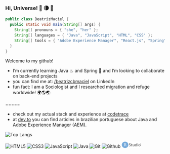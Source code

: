 ### Hi, Universe! 🌙 :waning_crescent_moon: :dizzy:

```java
public class BeatrizMaciel {
  public static void main(String[] args) {
    String[] pronouns = { "she", "her" };
    String[] languages = { "Java", "JavaScript", "HTML", "CSS" };
    String[] tools = { "Adobe Experience Manager", "React.js", "Spring", "Vue.js" };
  }
}
```

Welcome to my github!

-  I’m currently learning Java ♨ and Spring 🍃 and I’m looking to collaborate on back-end projects
- you can find me at: [/beatrizcbmaciel](https://www.linkedin.com/in/beatrizcbmaciel/) on LinkedIn
- fun fact: I am a Sociologist and I researched migration and refuge worldwide! 🌍🌎🌏

=====

- check out my actual stack and experience at [codetrace](https://codetrace.com/users/beatrizmaciel)
- at [dev.to](https://dev.to/beatrizmaciel) you can find articles in brazilian portuguese about Java and Adobe Experience Manager (AEM).


![Top Langs](https://github-readme-stats.vercel.app/api/top-langs/?username=beatrizmaciel&layout=compact&theme=dracula)



<p>
<img src="https://camo.githubusercontent.com/2fad14d202b24de54ef28fb28fc41b3fe661fc22ca72ab6045ed280d277bb536/68747470733a2f2f696d672e736869656c64732e696f2f62616467652f2d48544d4c352d4533344632363f7374796c653d666c6174266c6f676f3d68746d6c35266c6f676f436f6c6f723d7768697465" alt="HTML5" />
<img src="https://camo.githubusercontent.com/08e3417e303c538f8e6007ab74f879c47fcce09ab7d874cd6cc9c0fb88219021/68747470733a2f2f696d672e736869656c64732e696f2f62616467652f2d435353332d3135373242363f7374796c653d666c6174266c6f676f3d63737333" alt="CSS3" />
<img src="https://camo.githubusercontent.com/7658d1ad6a074f994045303c9ef58ed75a64f066052d2ec92c15d94af80e1a79/68747470733a2f2f696d672e736869656c64732e696f2f62616467652f2d4a6176615363726970742d4637444631453f7374796c653d666c6174266c6f676f3d6a617661736372697074266c6f676f436f6c6f723d626c61636b" alt="JavaScript" />
<img src="https://img.shields.io/badge/-Java-007396?style=flat-square&logo=java" alt="Java" />
<img src="https://camo.githubusercontent.com/f7c3ee03e8c0f6b42e081dbc1d4baf4d524919bc7272ad550020871b8cd5ee98/68747470733a2f2f696d672e736869656c64732e696f2f62616467652f2d4769742d4630353033323f7374796c653d666c6174266c6f676f3d676974266c6f676f436f6c6f723d7768697465" alt="Git" />
<img src="https://camo.githubusercontent.com/3c91871f985d8db2a347c06153c64b5ada57e695d12c41e8f7750e05f0f7bd4a/68747470733a2f2f696d672e736869656c64732e696f2f62616467652f2d4769746875622d3138313731373f7374796c653d666c6174266c6f676f3d676974687562266c6f676f436f6c6f723d7768697465" alt="Github" />
  <img src="https://github.com/beatrizmaciel/beatrizmaciel/blob/main/rstudio.png" width="60" height="20" />

</p>
